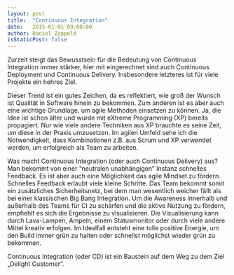 ```yaml
---
layout: post
title:  "Continuous Integration"
date:   2015-01-01 09:00:00
author: Daniel Zappold
isStaticPost: false
---
```

Zurzeit steigt das Bewusstsein für die Bedeutung von Continuous Integration immer stärker, hier mit eingerechnet sind auch Continuous Deployment und Continuous Delivery. Insbesondere letzteres ist für viele Projekte ein hehres Ziel.

Dieser Trend ist ein gutes Zeichen, da es reflektiert, wie groß der Wunsch ist Qualität in Software hinein zu bekommen. Zum anderen ist es aber auch eine wichtige Grundlage, um agile Methoden einsetzen zu können. Ja, die Idee ist schon älter und wurde mit eXtreme Programming (XP) bereits propagiert. Nur wie viele andere Techniken aus XP brauchte es seine Zeit, um diese in der Praxis umzusetzen. Im agilen Umfeld sehe ich die Notwendigkeit, dass Kombinationen z.B. aus Scrum und XP verwendet werden, um erfolgreich als Team zu arbeiten.

Was macht Continuous Integration (oder auch Continuous Delivery) aus? Man bekommt von einer “neutralen unabhängigen” Instanz schnelles Feedback. Es ist aber auch eine Möglichkeit das agile Mindset zu fördern. Schnelles Feedback erlaubt viele kleine Schritte. Das Team bekommt somit ein zusätzliches Sicherheitsnetz, bei dem man wesentlich weicher fällt als bei einer klassischen Big Bang Integration. Um die Awareness innerhalb und außerhalb des Teams für CI zu schärfen und die aktive Nutzung zu fördern, empfiehlt es sich die Ergebnisse zu visualisieren. Die Visualisierung kann durch Lava-Lampen, Ampeln, einem Statusmonitor oder durch viele andere Mittel kreativ erfolgen. Im Idealfall entsteht eine tolle positive Energie, um den Build immer grün zu halten oder schnellst möglichst wieder grün zu bekommen.

 Continuous Integration (oder CD) ist ein Baustein auf dem Weg zu dem Ziel „Delight Customer“.